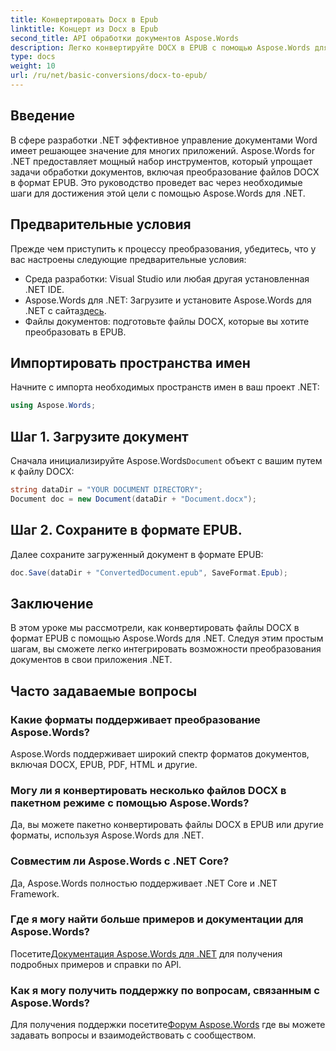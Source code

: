 ```yaml
---
title: Конвертировать Docx в Epub
linktitle: Концерт из Docx в Epub
second_title: API обработки документов Aspose.Words
description: Легко конвертируйте DOCX в EPUB с помощью Aspose.Words для .NET. Следуйте нашему руководству для плавной интеграции в ваши приложения .NET.
type: docs
weight: 10
url: /ru/net/basic-conversions/docx-to-epub/
---
```

## Введение

В сфере разработки .NET эффективное управление документами Word имеет решающее значение для многих приложений. Aspose.Words for .NET предоставляет мощный набор инструментов, который упрощает задачи обработки документов, включая преобразование файлов DOCX в формат EPUB. Это руководство проведет вас через необходимые шаги для достижения этой цели с помощью Aspose.Words для .NET.

## Предварительные условия

Прежде чем приступить к процессу преобразования, убедитесь, что у вас настроены следующие предварительные условия:
- Среда разработки: Visual Studio или любая другая установленная .NET IDE.
- Aspose.Words для .NET: Загрузите и установите Aspose.Words для .NET с сайта[здесь](https://releases.aspose.com/words/net/).
- Файлы документов: подготовьте файлы DOCX, которые вы хотите преобразовать в EPUB.

## Импортировать пространства имен

Начните с импорта необходимых пространств имен в ваш проект .NET:

```csharp
using Aspose.Words;
```

## Шаг 1. Загрузите документ

 Сначала инициализируйте Aspose.Words`Document` объект с вашим путем к файлу DOCX:

```csharp
string dataDir = "YOUR DOCUMENT DIRECTORY";
Document doc = new Document(dataDir + "Document.docx");
```

## Шаг 2. Сохраните в формате EPUB.

Далее сохраните загруженный документ в формате EPUB:

```csharp
doc.Save(dataDir + "ConvertedDocument.epub", SaveFormat.Epub);
```

## Заключение

В этом уроке мы рассмотрели, как конвертировать файлы DOCX в формат EPUB с помощью Aspose.Words для .NET. Следуя этим простым шагам, вы сможете легко интегрировать возможности преобразования документов в свои приложения .NET.

## Часто задаваемые вопросы

### Какие форматы поддерживает преобразование Aspose.Words?
Aspose.Words поддерживает широкий спектр форматов документов, включая DOCX, EPUB, PDF, HTML и другие.

### Могу ли я конвертировать несколько файлов DOCX в пакетном режиме с помощью Aspose.Words?
Да, вы можете пакетно конвертировать файлы DOCX в EPUB или другие форматы, используя Aspose.Words для .NET.

### Совместим ли Aspose.Words с .NET Core?
Да, Aspose.Words полностью поддерживает .NET Core и .NET Framework.

### Где я могу найти больше примеров и документации для Aspose.Words?
 Посетите[Документация Aspose.Words для .NET](https://reference.aspose.com/words/net/) для получения подробных примеров и справки по API.

### Как я могу получить поддержку по вопросам, связанным с Aspose.Words?
 Для получения поддержки посетите[Форум Aspose.Words](https://forum.aspose.com/c/words/8) где вы можете задавать вопросы и взаимодействовать с сообществом.
